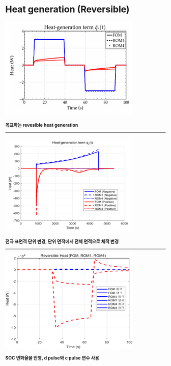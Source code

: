 # Heat generation (Reversible)

<img src="https://github.com/Igabin/heat-term/blob/main/%ED%99%94%EB%A9%B4%20%EC%BA%A1%EC%B2%98%202025-03-28%20123438.png" width="400" height="300">

**목표하는 revesible heat generation**

---
<img src="https://github.com/Igabin/heat-term/blob/main/%ED%99%94%EB%A9%B4%20%EC%BA%A1%EC%B2%98%202025-03-28%20123457.png" width="400" height="300">

**전극 표면적 단위 변경, 단위 면적에서 전체 면적으로 체적 변경**

---
<img src="https://github.com/Igabin/heat-term/blob/main/untitled2.png" width="400" height="300">

**SOC 변화율을 반영, d pulse와 c pulse 변수 사용**
